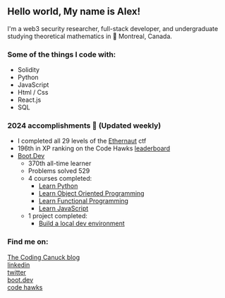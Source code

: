 ## Hello world, My name is Alex!

I'm a web3 security researcher, full-stack developer, and undergraduate studying theoretical mathematics in 🍁 Montreal, Canada.

### Some of the things I code with:
- Solidity
- Python
- JavaScript
- Html / Css
- React.js
- SQL

### 2024 accomplishments 🎉 (Updated weekly)
- I completed all 29 levels of the [Ethernaut](https://www.thecodingcanuck.com/ethernaut) ctf
- 196th in XP ranking on the Code Hawks [leaderboard](https://www.codehawks.com/leaderboard)
- [Boot.Dev](https://www.boot.dev/u/playfulimportance17)
  - 370th all-time learner
  - Problems solved 529
  - 4 courses completed:
    - [Learn Python](https://www.boot.dev/certificate/playfulimportance17/f9a25dfb-3e00-4727-ac78-36de82315355)
    - [Learn Object Oriented Programming](https://www.boot.dev/certificate/playfulimportance17/f9a48bbc-d1ff-4388-bf0c-23c6e3c60ae0)
    - [Learn Functional Programming](https://www.boot.dev/certificate/playfulimportance17/b1459f0c-21eb-41e5-b7f3-562ef69d344c)
    - [Learn JavaScript](https://www.boot.dev/certificate/playfulimportance17/2af5c197-21eb-48b4-bd90-b0d59adb311e)
  - 1 project completed:
    - [Build a local dev environment](https://github.com/alexlangev/bookbot)
      
### Find me on:

[The Coding Canuck blog](https://thecodingcanuck.com)   
[linkedin](https://linkedin.com/in/alexlangev)    
[twitter](https://twitter.com/thecodingcanuck)    
[boot.dev](https://www.boot.dev/u/playfulimportance17)  
[code hawks](https://www.codehawks.com/profile/clkg5xveq0000i9082f9kiksa)  
